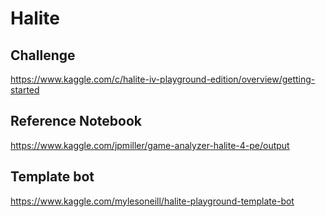 # Halite

## Challenge
https://www.kaggle.com/c/halite-iv-playground-edition/overview/getting-started

## Reference Notebook
https://www.kaggle.com/jpmiller/game-analyzer-halite-4-pe/output

## Template bot
https://www.kaggle.com/mylesoneill/halite-playground-template-bot
